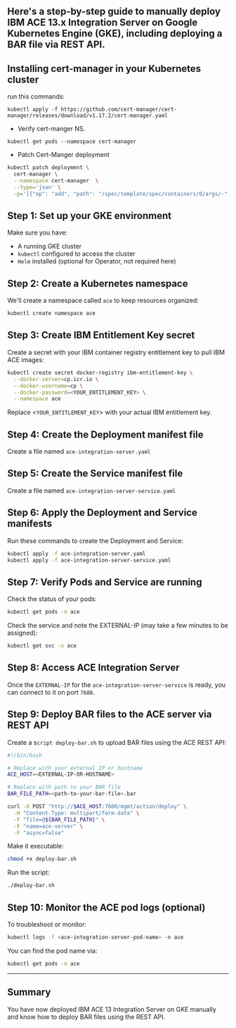 ## Here's a step-by-step guide to manually deploy IBM ACE 13.x Integration Server on Google Kubernetes Engine (GKE), including deploying a BAR file via REST API.
## Installing cert-manager in your Kubernetes cluster
run this commands:
```
kubectl apply -f https://github.com/cert-manager/cert-manager/releases/download/v1.17.2/cert-manager.yaml
```
- Verify cert-manger NS.
```
kubectl get pods --namespace cert-manager
```
- Patch Cert-Manger deployment
```bash
kubectl patch deployment \
  cert-manager \
  --namespace cert-manager  \
  --type='json' \
  -p='[{"op": "add", "path": "/spec/template/spec/containers/0/args/-", "value": "--enable-certificate-owner-ref"}]'

```
## Step 1: Set up your GKE environment
Make sure you have:

- A running GKE cluster
- `kubectl` configured to access the cluster
- `Helm` installed (optional for Operator, not required here)

## Step 2: Create a Kubernetes namespace
We'll create a namespace called `ace` to keep resources organized:
```bash
kubectl create namespace ace
```
## Step 3: Create IBM Entitlement Key secret

Create a secret with your IBM container registry entitlement key to pull IBM ACE images:
```bash
kubectl create secret docker-registry ibm-entitlement-key \
  --docker-server=cp.icr.io \
  --docker-username=cp \
  --docker-password=<YOUR_ENTITLEMENT_KEY> \
  --namespace ace
```
Replace <`YOUR_ENTITLEMENT_KEY`> with your actual IBM entitlement key.

## Step 4: Create the Deployment manifest file
Create a file named `ace-integration-server.yaml`

## Step 5: Create the Service manifest file
Create a file named `ace-integration-server-service.yaml`

## Step 6: Apply the Deployment and Service manifests
Run these commands to create the Deployment and Service:
```bash
kubectl apply -f ace-integration-server.yaml
kubectl apply -f ace-integration-server-service.yaml
```
## Step 7: Verify Pods and Service are running
Check the status of your pods:
```bash
kubectl get pods -n ace
```
Check the service and note the EXTERNAL-IP (may take a few minutes to be assigned):
```bash
kubectl get svc -n ace
```
## Step 8: Access ACE Integration Server
Once the `EXTERNAL-IP` for the `ace-integration-server-service` is ready, you can connect to it on port `7600`.

## Step 9: Deploy BAR files to the ACE server via REST API

Create a s`cript deploy-bar.sh` to upload BAR files using the ACE REST API:
```bash
#!/bin/bash

# Replace with your external IP or hostname
ACE_HOST=<EXTERNAL-IP-OR-HOSTNAME>

# Replace with path to your BAR file
BAR_FILE_PATH=<path-to-your-bar-file>.bar

curl -X POST "http://$ACE_HOST:7600/mgmt/action/deploy" \
  -H "Content-Type: multipart/form-data" \
  -F "file=@${BAR_FILE_PATH}" \
  -F "name=ace-server" \
  -F "async=false"
```
Make it executable:
```bash
chmod +x deploy-bar.sh
```
Run the script:
```bash
./deploy-bar.sh

```
## Step 10: Monitor the ACE pod logs (optional)
To troubleshoot or monitor:
```bash
kubectl logs -f <ace-integration-server-pod-name> -n ace
```
You can find the pod name via:
```bash
kubectl get pods -n ace
```
---
## Summary
You have now deployed IBM ACE 13 Integration Server on GKE manually and know how to deploy BAR files using the REST API.